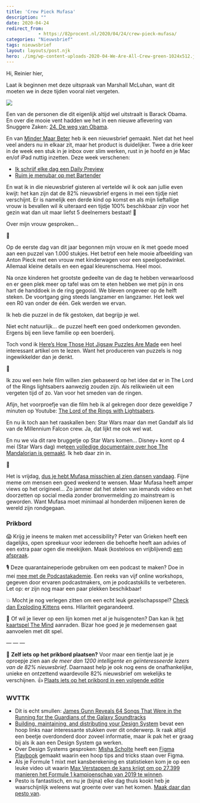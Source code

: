 ```yaml
---
title: 'Crew Pieck Mufasa'
description: ""
date: 2020-04-24
redirect_from: 
            - https://82procent.nl/2020/04/24/crew-pieck-mufasa/
categories: "Nieuwsbrief"
tags: nieuwsbrief	
layout: layouts/post.njk
hero: ./img/wp-content-uploads-2020-04-We-Are-All-Crew-green-1024x512.jpg
---
```

<!-- wp:paragraph -->

Hi, Reinier hier,

<!-- /wp:paragraph -->

<!-- wp:paragraph -->

Laat ik beginnen met deze uitspraak van Marshall McLuhan, want dit moeten we in deze tijden vooral niet vergeten.

<!-- /wp:paragraph -->

<!-- wp:image {"id":358,"sizeSlug":"large"} -->

![](./img/wp-content-uploads-2020-04-We-Are-All-Crew-green-1024x512.jpg)

<!-- /wp:image -->

<!-- wp:paragraph -->

Een van de personen die dit eigenlijk altijd wel uitstraalt is Barack Obama. En over die mooie vent hadden we het in een nieuwe aflevering van Snuggere Zaken: [24. De weg van Obama](https://www.snuggerezaken.nl/24).

<!-- /wp:paragraph -->

<!-- wp:paragraph -->

En van [Minder Maar Beter](https://mindermaarbeter.nl) heb ik een nieuwsbrief gemaakt. Niet dat het heel veel anders nu in elkaar zit, maar het product is duidelijker. Twee a drie keer in de week een stuk in je inbox over slim werken, rust in je hoofd en je Mac en/of iPad nuttig inzetten. Deze week verschenen:

<!-- /wp:paragraph -->

<!-- wp:list -->

- [Ik schrijf elke dag een Daily Preview](https://mindermaarbeter.nl/productiviteit/ik-schrijf-elke-dag-een-daily-preview/)
- [Ruim je menubar op met Bartender](https://mindermaarbeter.nl/apptips/ruim-je-menubar-op-met-bartender/)

<!-- /wp:list -->

<!-- wp:paragraph -->

En wat ik in die nieuwsbrief gisteren al vertelde wil ik ook aan jullie even kwijt: het kan zijn dat de 82% nieuwsbrief ergens in mei een tijdje niet verschijnt. Er is namelijk een derde kind op komst en als mijn lieftallige vrouw is bevallen wil ik uiteraard een tijdje 100% beschikbaar zijn voor het gezin wat dan uit maar liefst 5 deelnemers bestaat! 🥳

<!-- /wp:paragraph -->

<!-- wp:paragraph -->

Over mijn vrouw gesproken…

<!-- /wp:paragraph -->

<!-- wp:paragraph -->

🧩

<!-- /wp:paragraph -->

<!-- wp:paragraph -->

Op de eerste dag van dit jaar begonnen mijn vrouw en ik met goede moed aan een puzzel van 1.000 stukjes. Het betrof een hele mooie afbeelding van Anton Pieck met een vrouw met kinderwagen voor een speelgoedwinkel. Allemaal kleine details en een egaal kleurenschema. Heel mooi.

<!-- /wp:paragraph -->

<!-- wp:paragraph -->

Na onze kinderen het grootste gedeelte van de dag te hebben verwaarloosd en er geen plek meer op tafel was om te eten hebben we met pijn in ons hart de handdoek in de ring gegooid. We bleven ongeveer op de helft steken. De voortgang ging steeds langzamer en langzamer. Het leek wel een R0 van onder de één. Gek werden we ervan.

<!-- /wp:paragraph -->

<!-- wp:paragraph -->

Ik heb die puzzel in de fik gestoken, dat begrijp je wel.

<!-- /wp:paragraph -->

<!-- wp:paragraph -->

Niet echt natuurlijk… de puzzel heeft een goed onderkomen gevonden. Ergens bij een lieve familie op een boerderij.

<!-- /wp:paragraph -->

<!-- wp:paragraph -->

Toch vond ik [Here’s How Those Hot Jigsaw Puzzles Are Made](https://www.nytimes.com/2020/04/08/business/coronavirus-jigsaw-puzzles.html) een heel interessant artikel om te lezen. Want het produceren van puzzels is nog ingewikkelder dan je denkt.

<!-- /wp:paragraph -->

<!-- wp:paragraph -->

🔮

<!-- /wp:paragraph -->

<!-- wp:paragraph -->

Ik zou wel een hele film willen zien gebaseerd op het idee dat er in The Lord of the Rings lightsabers aanwezig zouden zijn. Als relikwieën uit een vergeten tijd of zo. Van voor het smeden van de ringen.

<!-- /wp:paragraph -->

<!-- wp:paragraph -->

Afijn, het voorproefje van die film heb ik al gekregen door deze geweldige 7 minuten op Youtube: [The Lord of the Rings with Lightsabers](https://www.youtube.com/watch?v=ckScH-rNtwo&feature=share).

<!-- /wp:paragraph -->

<!-- wp:paragraph -->

En nu ik toch aan het raaskallen ben: Star Wars maar dan met Gandalf als lid van de Millennium Falcon crew. Ja, dat lijkt me ook wel wat.

<!-- /wp:paragraph -->

<!-- wp:paragraph -->

En nu we via dit rare bruggetje op Star Wars komen… Disney+ komt op 4 mei (Star Wars dag) met[een volledige documentaire over hoe The Mandalorian is gemaakt](https://www.youtube.com/watch?v=B492eUpIyAc). Ik heb daar zin in.

<!-- /wp:paragraph -->

<!-- wp:paragraph -->

🕺

<!-- /wp:paragraph -->

<!-- wp:paragraph -->

Het is vrijdag, [dus je hebt Mufasa misschien al zien dansen vandaag](https://www.youtube.com/watch?v=1TewCPi92ro). Fijne meme om mensen een goed weekend te wensen. Maar Mufasa heeft amper views op het origineel… Zo jammer dat het stelen van iemands video en het doorzetten op social media zonder bronvermelding zo mainstream is geworden. Want Mufasa moet minimaal al honderden miljoenen keren de wereld zijn rondgegaan.

<!-- /wp:paragraph -->

<!-- wp:heading {"level":3} -->

### Prikbord

<!-- /wp:heading -->

<!-- wp:paragraph -->

😱 Krijg je ineens te maken met accessibility? Peter van Grieken heeft een dagelijks, open spreekuur voor iedereen die behoefte heeft aan advies of een extra paar ogen die meekijken. Maak (kosteloos en vrijblijvend) [een afspraak](https://frozenrockets.nl/office-hours).

<!-- /wp:paragraph -->

<!-- wp:paragraph -->

🎙 Deze quarantaineperiode gebruiken om een podcast te maken? Doe in mei [mee met de Podcastakademie](https://www.podcastnetwerk.nl/doe-mee-aan-de-podcastakademie/). Een reeks van vijf online workshops, gegeven door ervaren podcastmakers, om je podcastskills te verbeteren. Let op: er zijn nog maar een paar plekken beschikbaar!

<!-- /wp:paragraph -->

<!-- wp:paragraph -->

💥 Mocht je nog verlegen zitten om een echt leuk gezelschapsspel? [Check dan Exploding Kittens](https://partner.bol.com/click/click?p=2&t=url&s=1066120&f=TXL&url=https%3A%2F%2Fwww.bol.com%2Fnl%2Fp%2Fexploding-kittens-originele-editie-nederlandstalig-kaartspel%2F9200000096239552%2F&name=Exploding%20Kittens%20Originele%20Editie%20-%20Nederland…) eens. Hilariteit gegarandeerd.

<!-- /wp:paragraph -->

<!-- wp:paragraph -->

🧠 Of wil je liever op een lijn komen met al je huisgenoten? Dan kan ik [het kaartspel The Mind](https://partner.bol.com/click/click?p=2&t=url&s=1066120&f=TXL&url=https%3A%2F%2Fwww.bol.com%2Fnl%2Fp%2Fthe-mind%2F9200000091568389%2F&name=The%20Mind) aanraden. Bizar hoe goed je je medemensen gaat aanvoelen met dit spel.

<!-- /wp:paragraph -->

<!-- wp:paragraph -->

— — —

<!-- /wp:paragraph -->

<!-- wp:paragraph -->

💙 **Zelf iets op het prikbord plaatsen?** Voor maar een tientje laat je je oproepje zien aan _de meer dan 1200 intelligente en geïnteresseerde lezers van de 82% nieuwsbrief_. Daarnaast help je ook nog eens de onafhankelijke, unieke en ontzettend waardevolle 82% nieuwsbrief om wekelijks te verschijnen. 👍 [Plaats iets op het prikbord in een volgende editie](https://82procent.nl/plaats-een-oproepje/)

<!-- /wp:paragraph -->

<!-- wp:heading {"level":3} -->

### WVTTK

<!-- /wp:heading -->

<!-- wp:list -->

- Dit is echt smullen: [James Gunn Reveals 64 Songs That Were in the Running for the Guardians of the Galaxy Soundtracks](https://www.tor.com/2020/04/21/james-gunn-reveals-64-songs-that-were-in-the-running-for-the-guardians-of-the-galaxy-soundtracks/#more-576126)
- [Building, maintaining, and distributing your Design System](https://www.abstract.com/design-systems/?ref=heydesigner) bevat een hoop links naar interessante stukken over dit onderwerp. Ik raak altijd een beetje overdonderd door zoveel informatie, maar ik pak het er graag bij als ik aan een Design System ga werken.
- Over Design Systems gesproken: [Misha Scholte](https://twitter.com/MishaScholte) heeft een [Figma Playbook](https://playbook.mishascholte.nl/tips/tips-for-figma/) gemaakt waarin een hoop tips and tricks staan over Figma.
- Als je Formule 1 mixt met kansberekening en statistieken kom je op een leuke video uit waarin [Max Verstappen de kans krijgt om op 27.399 manieren het Formule 1 kampioenschap van 2019 te winnen](https://www.youtube.com/watch?v=jfa5O8sg8g0).
- Pesto is fantastisch, en nu je (bijna) elke dag thuis kookt heb je waarschijnlijk weleens wat groente over van het komen. [Maak daar dan pesto van](https://www.seriouseats.com/2020/04/vegetable-scrap-herb-pesto.html).

<!-- /wp:list -->

<!-- wp:block {"ref":214} /-->
